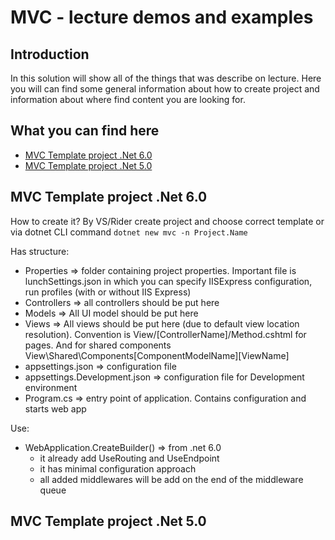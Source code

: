 # MVC - lecture demos and examples

## Introduction
In this solution will show all of the things that was describe on lecture. Here you will can find some general information about how to create project and information about where find content you are looking for.

## What you can find here

- [MVC Template project .Net 6.0](#mvc-template-project-net-60)
- [MVC Template project .Net 5.0](#mvc-template-project-net-50)




## MVC Template project .Net 6.0

How to create it? By VS/Rider create project and choose correct template or via dotnet CLI
command
`dotnet new mvc -n Project.Name`

Has structure:
- Properties => folder containing project properties. Important file is lunchSettings.json in which you can specify IISExpress configuration, run profiles (with or without IIS Express)
- Controllers => all controllers should be put here
- Models => All UI model should be put here
- Views => All views should be put here (due to default view location resolution). Convention is View/[ControllerName]/Method.cshtml for pages. And for shared components View\Shared\Components\[ComponentModelName]\[ViewName]
- appsettings.json => configuration file 
- appsettings.Development.json => configuration file for Development environment
- Program.cs => entry point of application. Contains configuration and starts web app

Use:
- WebApplication.CreateBuilder() => from .net 6.0
  * it already add UseRouting and UseEndpoint 
  * it has minimal configuration approach
  * all added middlewares will be add on the end of the middleware queue

## MVC Template project .Net 5.0
